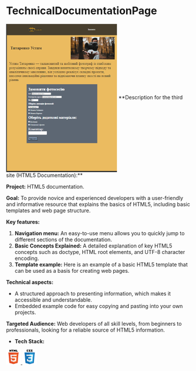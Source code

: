 # TechnicalDocumentationPage
<img src="https://github.com/OleksandrHub/SurveyForm/blob/main/pr-1.PNG?raw=true" alt="project screen" width="60%" align="center">
**Description for the third site (HTML5 Documentation):**

**Project:** HTML5 documentation.

**Goal:** To provide novice and experienced developers with a user-friendly and informative resource that explains the basics of HTML5, including basic templates and web page structure.

**Key features:**
1. **Navigation menu:** An easy-to-use menu allows you to quickly jump to different sections of the documentation.
2. **Basic Concepts Explained:** A detailed explanation of key HTML5 concepts such as doctype, HTML root elements, and UTF-8 character encoding.
3. **Template example:** Here is an example of a basic HTML5 template that can be used as a basis for creating web pages.

**Technical aspects:**
- A structured approach to presenting information, which makes it accessible and understandable.
- Embedded example code for easy copying and pasting into your own projects.

**Targeted Audience:** Web developers of all skill levels, from beginners to professionals, looking for a reliable source of HTML5 information.
- **Tech Stack:**
<p align="left"> 
  <a href="https://www.w3.org/html/" target="_blank" rel="noreferrer"> 
    <img src="https://raw.githubusercontent.com/devicons/devicon/master/icons/html5/html5-original-wordmark.svg" alt="html5" width="40" height="40"/> 
  </a> 
  <a href="https://www.w3schools.com/css/" target="_blank" rel="noreferrer"> 
    <img src="https://raw.githubusercontent.com/devicons/devicon/master/icons/css3/css3-original-wordmark.svg" alt="css3" width="40" height="40"/> 
  </a> 
</p>

